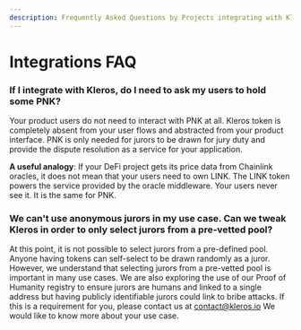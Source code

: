 ```yaml
---
description: Frequently Asked Questions by Projects integrating with Kleros
---
```


# Integrations FAQ

### **If I integrate with Kleros, do I need to ask my users to hold some PNK?**

Your product users do not need to interact with PNK at all. Kleros token is completely absent from your user flows and abstracted from your product interface. PNK is only needed for jurors to be drawn for jury duty and provide the dispute resolution as a service for your application.

**A useful analogy**: If your DeFi project gets its price data from Chainlink oracles, it does not mean that your users need to own LINK. The LINK token powers the service provided by the oracle middleware. Your users never see it. It is the same for PNK.

### We can't use anonymous jurors in my use case. Can we tweak Kleros in order to only select jurors from a pre-vetted pool?

At this point, it is not possible to select jurors from a pre-defined pool. Anyone having tokens can self-select to be drawn randomly as a juror. However, we understand that selecting jurors from a pre-vetted pool is important in many use cases. We are also exploring the use of our Proof of Humanity registry to ensure jurors are humans and linked to a single address but having publicly identifiable jurors could link to bribe attacks. If this is a requirement for you, please contact us at [contact@kleros.io](mailto:contact@kleros.io) We would like to know more about your use case.

